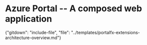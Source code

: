 # Azure Portal -- A composed web application

{"gitdown": "include-file", "file": "../templates/portalfx-extensions-architecture-overview.md"}

<!--
gitdown": "include-file", "file": "../templates/portalfx-extensions-glossary-architecture.md"}
-->
